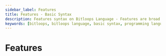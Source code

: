 ```yaml
---
sidebar_label: Features
title: Features - Basic Syntax 
description: Features syntax on Bitloops Language - Features are broad groupings of application services that solve a particular use case or behavior.   
keywords: [bitloops, bitloops language, basic syntax, programming language, variables, types, objects, data types, classes, interfaces, modules, functions, loops, services, features]
---
```


# Features

